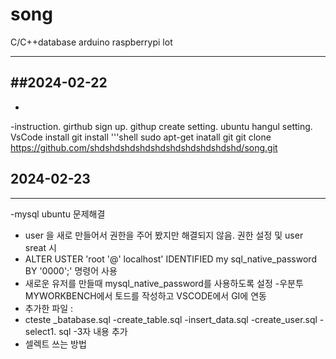 # song
C/C++database arduino raspberrypi lot

---
##2024-02-22
---
+
-instruction.
girthub sign up.
githup create setting.
ubuntu hangul setting.
VsCode install
git install
'''shell
sudo apt-get inatall git
git clone https://github.com/shdshdshdshdshdshdshdshdshdshd/song.git

## 2024-02-23
---

-mysql ubuntu 문제해결
- user 을 새로 만들어서 권한을 주어 봤지만 해결되지 않음.
 권한 설정 및 user sreat 시
 - ALTER USTER 'root '@' localhost' IDENTIFIED my sql_native_password BY '0000';' 명령어
 사용
  - 새로운 유저를 만들때 mysql_native_password를 사용하도록 설정
  -우분투 MYWORKBENCH에서 토드를 작성하고 VSCODE에서 GI에 연동
  - 추가한 파일 : 
  - cteste _batabase.sql
  -create_table.sql
  -insert_data.sql
  -create_user.sql
  -select1. sql
  -3자 내용 추가
  - 셀렉트 쓰는 방법
